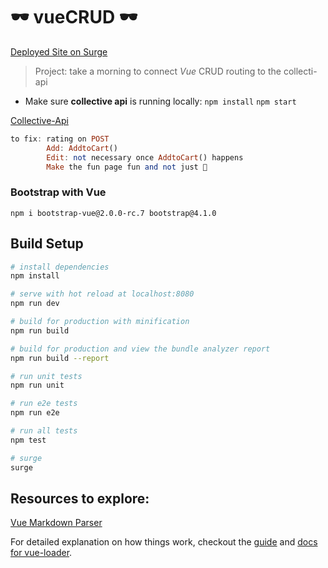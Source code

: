 # 🕶 vueCRUD 🕶

[Deployed Site on Surge](http://vuecrud-fischer.surge.sh/#/posts-manager)

> Project: take a morning to connect *Vue* CRUD routing to the collecti-api

* Make sure __collective api__ is running locally: `npm install` `npm start`

[Collective-Api](https://github.com/gSchool/collective-api)

```haskell
to fix: rating on POST
        Add: AddtoCart()
        Edit: not necessary once AddtoCart() happens
        Make the fun page fun and not just 🧛
```

### Bootstrap with Vue
`npm i bootstrap-vue@2.0.0-rc.7 bootstrap@4.1.0`

## Build Setup

``` bash
# install dependencies
npm install

# serve with hot reload at localhost:8080
npm run dev

# build for production with minification
npm run build

# build for production and view the bundle analyzer report
npm run build --report

# run unit tests
npm run unit

# run e2e tests
npm run e2e

# run all tests
npm test

# surge
surge
```
## Resources to explore:

[Vue Markdown Parser](https://github.com/miaolz123/vue-markdown)



For detailed explanation on how things work, checkout the [guide](http://vuejs-templates.github.io/webpack/) and [docs for vue-loader](http://vuejs.github.io/vue-loader).
